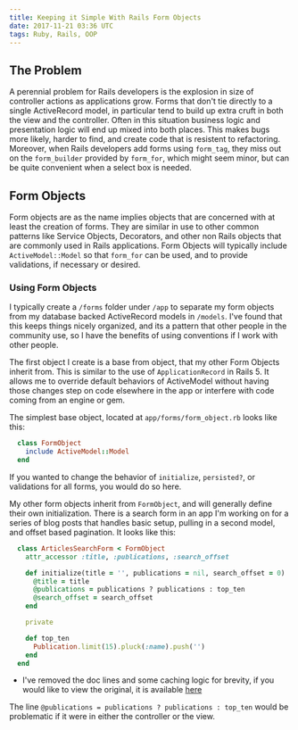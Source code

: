 ```yaml
---
title: Keeping it Simple With Rails Form Objects
date: 2017-11-21 03:36 UTC
tags: Ruby, Rails, OOP
---
```


## The Problem

A perennial problem for Rails developers is the explosion in size of controller actions as applications grow. Forms that don't tie directly to a single ActiveRecord model, in particular tend to build up extra cruft in both the view and the controller. Often in this situation business logic and presentation logic will end up mixed into both places. This makes bugs more likely, harder to find, and create code that is resistent to refactoring. Moreover, when Rails developers add forms using `form_tag`, they miss out on the `form_builder` provided by `form_for`, which might seem minor, but can be quite convenient when a select box is needed.

## Form Objects

Form objects are as the name implies objects that are concerned with at least the creation of forms. They are similar in use to other common patterns like Service Objects, Decorators, and other non Rails objects that are commonly used in Rails applications. Form Objects will typically include `ActiveModel::Model` so that `form_for` can be used, and to provide validations, if necessary or desired.

### Using Form Objects

I typically create a `/forms` folder under `/app` to separate my form objects from my database backed ActiveRecord models in `/models`. I've found that this keeps things nicely organized, and its a pattern that other people in the community use, so I have the benefits of using conventions if I work with other people. 

The first object I create is a base from object, that my other Form Objects inherit from. This is similar to the use of `ApplicationRecord` in Rails 5. It allows me to override default behaviors of ActiveModel without having those changes step on code elsewhere in the app or interfere with code coming from an engine or gem.

The simplest base object, located at `app/forms/form_object.rb` looks like this: 

```ruby
  class FormObject
    include ActiveModel::Model
  end
```

If you wanted to change the behavior of `initialize`, `persisted?`, or validations for all forms, you would do so here.

My other form objects inherit from `FormObject`, and will generally define their own initialization. There is a search form in an app I'm working on for a series of blog posts that handles basic setup, pulling in a second model, and offset based pagination. It looks like this: 

```ruby
  class ArticlesSearchForm < FormObject
    attr_accessor :title, :publications, :search_offset

    def initialize(title = '', publications = nil, search_offset = 0)
      @title = title
      @publications = publications ? publications : top_ten
      @search_offset = search_offset
    end

    private

    def top_ten
      Publication.limit(15).pluck(:name).push('')
    end
  end
```
* I've removed the doc lines and some caching logic for brevity, if you would like to view the original, it is available [here](https://github.com/Ch4s3/ink_stream/blob/ab0ffd0b838d6bb441f0b201a1da49436205ace0/app/forms/articles_search_form.rb)

The line `@publications = publications ? publications : top_ten` would  be problematic if it were in either the controller or the view.